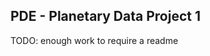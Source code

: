 PDE - Planetary Data Project 1
------------------------------

TODO: enough work to require a readme
